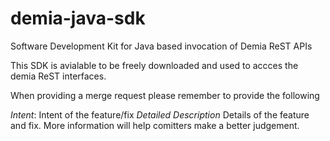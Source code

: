 # demia-java-sdk
Software Development Kit for Java based invocation of Demia ReST APIs

This SDK is avialable to be freely downloaded and used to accces the demia ReST interfaces.

When providing a merge request please remember to provide the following

  *Intent*: Intent of the feature/fix
  *Detailed Description* Details of the feature and fix. More information will help comitters make a better judgement.
